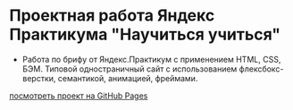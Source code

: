 # Проектная работа Яндекс Практикума "Научиться учиться"

* Работа по брифу от Яндекс.Практикум с применением HTML, CSS, БЭМ. Типовой одностраничный сайт с использованием флексбокс-верстки, семантикой, анимацией, фреймами.


[посмотреть проект на GitHub Pages](https://stbukhgolts.github.io/how-to-learn/)

